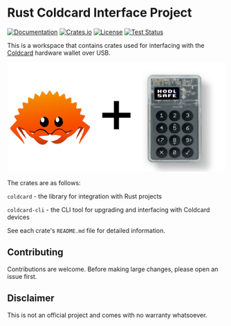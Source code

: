 # Rust Coldcard Interface Project

[![Documentation](https://img.shields.io/docsrs/coldcard)](https://docs.rs/coldcard/latest/coldcard/)
[![Crates.io](https://img.shields.io/crates/v/coldcard.svg)](https://crates.io/crates/coldcard)
[![License](https://img.shields.io/crates/l/coldcard.svg)](https://github.com/alfred-hodler/rust-coldcard/blob/master/coldcard/LICENSE)
[![Test Status](https://github.com/alfred-hodler/rust-coldcard/actions/workflows/rust.yml/badge.svg?branch=master)](https://github.com/alfred-hodler/rust-coldcard/actions)

This is a workspace that contains crates used for interfacing with the [Coldcard](https://coldcard.com/) hardware wallet over USB.

![Project Logo](logo.png)

The crates are as follows:

`coldcard` - the library for integration with Rust projects

`coldcard-cli` - the CLI tool for upgrading and interfacing with Coldcard devices

See each crate's `README.md` file for detailed information.

## Contributing

Contributions are welcome. Before making large changes, please open an issue first.

## Disclaimer

This is not an official project and comes with no warranty whatsoever.
